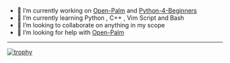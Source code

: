 - 🔭 I’m currently working on [Open-Palm](https://github.com/Nova-Striker/Open-Palm) and [Python-4-Beginners](https://github.com/Nova-Striker/Python-4-Beginners)
- 🌱 I’m currently learning Python , C++ , Vim Script and Bash
- 👯 I’m looking to collaborate on anything in my scope
- 🤔 I’m looking for help with [Open-Palm](https://github.com/Nova-Striker/Open-Palm)
---
[![trophy](https://github-profile-trophy.vercel.app/?username=nova-striker&theme=onedark)](https://github.com/ryo-ma/github-profile-trophy)


